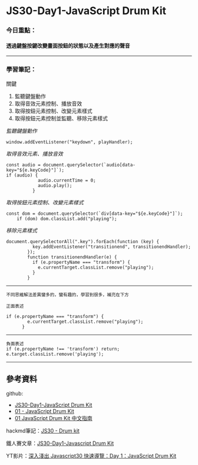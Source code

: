 ﻿# JS30-Day1-JavaScript Drum Kit
### 今日重點：
#### 透過鍵盤按鍵改變畫面按鈕的狀態以及產生對應的聲音

--- 

### 學習筆記：

關鍵
1. 監聽鍵盤動作
2. 取得音效元素控制、播放音效
3. 取得按鈕元素控制、改變元素樣式
4. 取得按鈕元素控制並監聽、移除元素樣式



*監聽鍵盤動作*
``` 
window.addEventListener("keydown", playHandler);
```
*取得音效元素、播放音效*
```
const audio = document.querySelector(`audio[data-key="${e.keyCode}"]`);
if (audio) {
            audio.currentTime = 0;
            audio.play();
          }
```

*取得按鈕元素控制、改變元素樣式*
```
const dom = document.querySelector(`div[data-key="${e.keyCode}"]`);
    if (dom) dom.classList.add("playing"); 
```

*移除元素樣式*
```
document.querySelectorAll(".key").forEach(function (key) {
          key.addEventListener("transitionend", transitionendHandler);
        });
        function transitionendHandler(e) {
          if (e.propertyName === "transform") {
            e.currentTarget.classList.remove("playing");
          }
        }
```
---

`不同思維解法差異蠻多的，蠻有趣的，學習到很多，補充在下方`

    正面表述

    if (e.propertyName === "transform") {
            e.currentTarget.classList.remove("playing");
          }
---      
    負面表述
    if (e.propertyName !== 'transform') return;
    e.target.classList.remove('playing');
    
--- 

## 參考資料
github:
- [JS30-Day1-JavaScript Drum Kit](https://github.com/a90100/JavaScript30/tree/master/01%20-%20JavaScript%20Drum%20Kit)
- [01 - JavaScript Drum Kit](https://github.com/guahsu/JavaScript30/tree/master/01_Java-Script-Drum-Kit)
- [01 JavaScript Drum Kit 中文指南](https://github.com/soyaine/JavaScript30/tree/master/01%20-%20JavaScript%20Drum%20Kit)

hackmd筆記：[JS30 - Drum kit](https://hackmd.io/YeMmUjUmSl-Yqf6dN9XhGA)

鐵人賽文章：[JS30-Day1-Javascript Drum Kit](https://ithelp.ithome.com.tw/articles/10192471)

YT影片：[深入淺出 Javascript30 快速導覽：Day 1：JavaScript Drum Kit](https://www.youtube.com/watch?v=f2ttaeDHzwE&list=PLEfh-m_KG4dYbxVoYDyT_fmXZHnuKg2Fq&index=2&t=3693s&ab_channel=Alex%E5%AE%85%E5%B9%B9%E5%98%9B)



